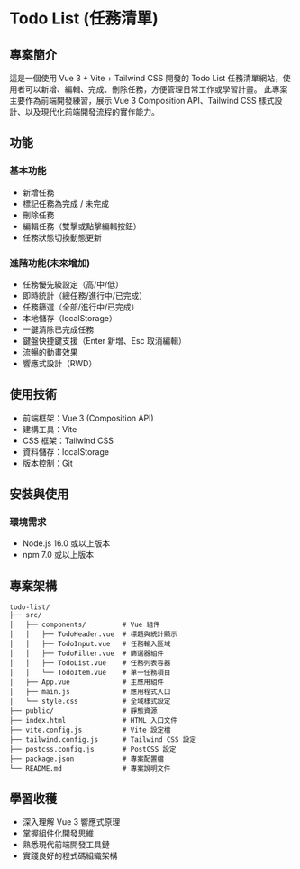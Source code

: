 # Todo List (任務清單)

## 專案簡介
這是一個使用 Vue 3 + Vite + Tailwind CSS 開發的 Todo List 任務清單網站，使用者可以新增、編輯、完成、刪除任務，方便管理日常工作或學習計畫。
此專案主要作為前端開發練習，展示 Vue 3 Composition API、Tailwind CSS 樣式設計、以及現代化前端開發流程的實作能力。

## 功能
### 基本功能
- 新增任務
- 標記任務為完成 / 未完成
- 刪除任務
- 編輯任務（雙擊或點擊編輯按鈕）
- 任務狀態切換動態更新

### 進階功能(未來增加)
- 任務優先級設定（高/中/低）
- 即時統計（總任務/進行中/已完成）
- 任務篩選（全部/進行中/已完成）
- 本地儲存（localStorage）
- 一鍵清除已完成任務
- 鍵盤快捷鍵支援（Enter 新增、Esc 取消編輯）
- 流暢的動畫效果
- 響應式設計（RWD）

## 使用技術
- 前端框架：Vue 3 (Composition API)
- 建構工具：Vite
- CSS 框架：Tailwind CSS
- 資料儲存：localStorage
- 版本控制：Git

## 安裝與使用
### 環境需求
- Node.js 16.0 或以上版本
- npm 7.0 或以上版本

## 專案架構
```
todo-list/
├── src/
│   ├── components/         # Vue 組件
│   │   ├── TodoHeader.vue  # 標題與統計顯示
│   │   ├── TodoInput.vue   # 任務輸入區域
│   │   ├── TodoFilter.vue  # 篩選器組件
│   │   ├── TodoList.vue    # 任務列表容器
│   │   └── TodoItem.vue    # 單一任務項目
│   ├── App.vue             # 主應用組件
│   ├── main.js             # 應用程式入口
│   └── style.css           # 全域樣式設定
├── public/                 # 靜態資源
├── index.html              # HTML 入口文件
├── vite.config.js          # Vite 設定檔
├── tailwind.config.js      # Tailwind CSS 設定
├── postcss.config.js       # PostCSS 設定
├── package.json            # 專案配置檔
└── README.md               # 專案說明文件
```

## 學習收穫
- 深入理解 Vue 3 響應式原理
- 掌握組件化開發思維
- 熟悉現代前端開發工具鏈
- 實踐良好的程式碼組織架構
